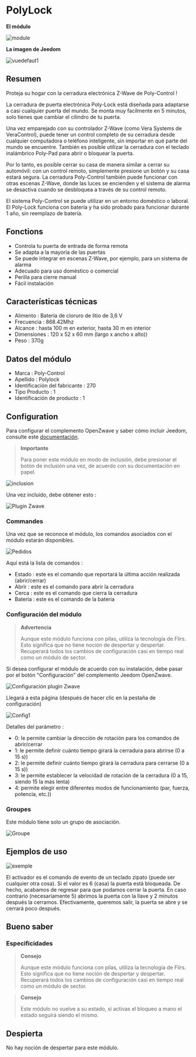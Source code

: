 # PolyLock

**El módulo**

![module](images/polycontrol.polylock/module.jpg)

**La imagen de Jeedom**

![vuedefaut1](images/polycontrol.polylock/vuedefaut1.jpg)

## Resumen

Proteja su hogar con la cerradura electrónica Z-Wave de Poly-Control !

La cerradura de puerta electrónica Poly-Lock está diseñada para adaptarse a casi cualquier puerta del mundo. Se monta muy facilmente en 5 minutos, solo tienes que cambiar el cilindro de tu puerta.

Una vez emparejado con su controlador Z-Wave (como Vera Systems de VeraControl), puede tener un control completo de su cerradura desde cualquier computadora o teléfono inteligente, sin importar en qué parte del mundo se encuentre. También es posible utilizar la cerradura con el teclado inalámbrico Poly-Pad para abrir o bloquear la puerta.

Por lo tanto, es posible cerrar su casa de manera similar a cerrar su automóvil: con un control remoto, simplemente presione un botón y su casa estará segura. La cerradura Poly-Control también puede funcionar con otras escenas Z-Wave, donde las luces se encienden y el sistema de alarma se desactiva cuando se desbloquea a través de su control remoto.

El sistema Poly-Control se puede utilizar en un entorno doméstico o laboral. El Poly-Lock funciona con batería y ha sido probado para funcionar durante 1 año, sin reemplazo de batería.

## Fonctions

-   Controla tu puerta de entrada de forma remota
-   Se adapta a la mayoría de las puertas
-   Se puede integrar en escenas Z-Wave, por ejemplo, para un sistema de alarma
-   Adecuado para uso doméstico o comercial
-   Perilla para cierre manual
-   Fácil instalación

## Características técnicas

-   Alimento : Batería de cloruro de litio de 3,6 V
-   Frecuencia : 868.42Mhz
-   Alcance : hasta 100 m en exterior, hasta 30 m en interior
-   Dimensiones : 120 x 52 x 60 mm (largo x ancho x alto))
-   Peso : 370g

## Datos del módulo

-   Marca : Poly-Control
-   Apellido : Polylock
-   Identificación del fabricante : 270
-   Tipo Producto : 1
-   Identificación de producto : 1

## Configuration

Para configurar el complemento OpenZwave y saber cómo incluir Jeedom, consulte este [documentación](https://doc.jeedom.com/es_ES/plugins/automation%20protocol/openzwave/).

> **Importante**
>
> Para poner este módulo en modo de inclusión, debe presionar el botón de inclusión una vez, de acuerdo con su documentación en papel.

![inclusion](images/polycontrol.polylock/inclusion.jpg)

Una vez incluido, debe obtener esto :

![Plugin Zwave](images/polycontrol.polylock/information.jpg)

### Commandes

Una vez que se reconoce el módulo, los comandos asociados con el módulo estarán disponibles.

![Pedidos](images/polycontrol.polylock/commandes.jpg)

Aquí está la lista de comandos :

-   Estado : este es el comando que reportará la última acción realizada (abrir/cerrar)
-   Abrir : este es el comando para abrir la cerradura
-   Cerca : este es el comando que cierra la cerradura
-   Batería : este es el comando de la bateria

### Configuración del módulo

> **Advertencia**
>
> Aunque este módulo funciona con pilas, utiliza la tecnología de Flirs. Esto significa que no tiene noción de despertar y despertar. Recuperará todos los cambios de configuración casi en tiempo real como un módulo de sector.

Si desea configurar el módulo de acuerdo con su instalación, debe pasar por el botón "Configuración" del complemento Jeedom OpenZwave.

![Configuración plugin Zwave](images/plugin/bouton_configuration.jpg)

Llegará a esta página (después de hacer clic en la pestaña de configuración)

![Config1](images/polycontrol.polylock/config1.jpg)

Detalles del parámetro :

-   0: le permite cambiar la dirección de rotación para los comandos de abrir/cerrar
-   1: le permite definir cuánto tiempo girará la cerradura para abrirse (0 a 15 s))
-   2: le permite definir cuánto tiempo girará la cerradura para cerrarse (0 a 15 s))
-   3: le permite establecer la velocidad de rotación de la cerradura (0 a 15, siendo 15 la más lenta)
-   4: permite elegir entre diferentes modos de funcionamiento (par, fuerza, potencia, etc.))

### Groupes

Este módulo tiene solo un grupo de asociación.

![Groupe](images/polycontrol.polylock/groupe.jpg)

## Ejemplos de uso

![exemple](images/polycontrol.polylock/exemple.jpg)

El activador es el comando de evento de un teclado zipato (puede ser cualquier otra cosa). Si el valor es 6 (casa) la puerta está bloqueada. De hecho, acabamos de regresar para que podamos cerrar la puerta. En caso contrario (necesariamente 5) abrimos la puerta con la llave y 2 minutos después la cerramos. Efectivamente, queremos salir, la puerta se abre y se cerrará poco después.

## Bueno saber

### Especificidades

> **Consejo**
>
> Aunque este módulo funciona con pilas, utiliza la tecnología de Flirs. Esto significa que no tiene noción de despertar y despertar. Recuperará todos los cambios de configuración casi en tiempo real como un módulo de sector.

> **Consejo**
>
> Este módulo no vuelve a su estado, si activas el bloqueo a mano el estado seguirá siendo el mismo.

## Despierta

No hay noción de despertar para este módulo.
